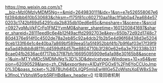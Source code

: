 https://mp.weixin.qq.com/s?__biz=MzI0MzIyMDM5Ng==&mid=2649830111&idx=1&sn=e7e526558067e6fd394dbb610b530683&chksm=f175f81cc602710aa18ac1f1ab0a47ea684e570203c1742bf69d54291cda2b835db10ed6e65c&mpshare=1&scene=1&srcid=0927yqMuVkFCrFp1FM2YvmM0&sharer_sharetime=1601200841697&sharer_shareid=28111eed9c6e4b12f49acffd2992703e&key=650b72d92d1748c780d4376e914f0c4502de78a2eb85c92a4dcb21b2b5e4d96f68438d3e52049ceb133f64e1c4e40ba7a869bf589eea51a5f4952bbf4fb7b9f6af03e17f39f9ea5ad49dbb8d811fcd4599df4d57be8804710b3f280e62e6a3e792338b3318cae04fb2636ac6f717bb37f87bfc16695095909e6a1a98e30165b8&ascene=1&uin=MTYyMDc5MDMyNg%3D%3D&devicetype=Windows+10+x64&version=62090529&lang=zh_CN&exportkey=A1DaYPGOx6%2Fh6YoCCUoJmp0%3D&pass_ticket=%2B7BUh64IDLilQP5mIsEwWlGe5ZoWlstsXqEW8xS3wk3flnoLYVbhsW5grb5RFHBd&wx_header=0
垃圾回收机制

